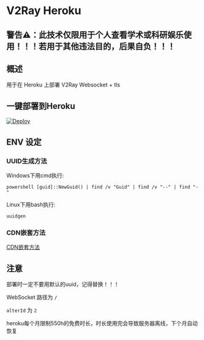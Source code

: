 # V2Ray Heroku

## 警告⚠：此技术仅限用于个人查看学术或科研娱乐使用！！！若用于其他违法目的，后果自负！！！

## 概述

用于在 Heroku 上部署 V2Ray Websocket + tls

## 一键部署到Heroku

[![Deploy](https://www.herokucdn.com/deploy/button.png)](https://dashboard.heroku.com/new?template=https%3A%2F%2Fgithub.com%2FHXHGTS%2Fv2ray-heroku)

## ENV 设定

### UUID生成方法

Windows下用cmd执行:

`powershell [guid]::NewGuid() | find /v "Guid" | find /v "--" | find "-"`

Linux下用bash执行:

`uuidgen`

### CDN嵌套方法

[CDN嵌套方法](https://hxhgts.icu/v2ray-websocket-tls-nginx/cdn.html)

## 注意

部署时一定不要用默认的uuid，记得替换！！！

WebSocket 路径为 `/`

`alterId` 为 `2`

heroku每个月限制550h的免费时长，时长使用完会导致服务器离线，下个月自动恢复



